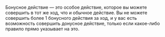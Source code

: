 Бонусное действие — это особое действие, которое вы можете совершить в тот же ход, что и обычное действие. Вы не можете совершить более 1 бонусного действия за ход, и у вас есть возможность совершить донусное действие, только если какое-либо правило прямо указывает на это.